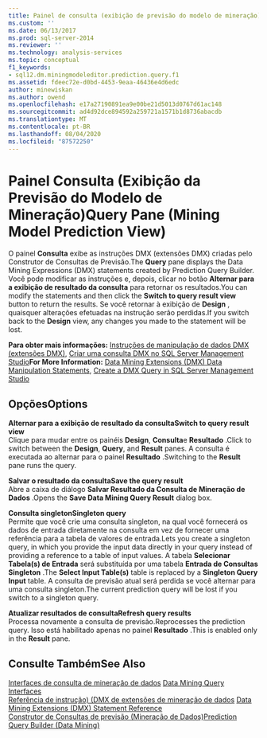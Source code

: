 ```yaml
---
title: Painel de consulta (exibição de previsão do modelo de mineração) | Microsoft Docs
ms.custom: ''
ms.date: 06/13/2017
ms.prod: sql-server-2014
ms.reviewer: ''
ms.technology: analysis-services
ms.topic: conceptual
f1_keywords:
- sql12.dm.miningmodeleditor.prediction.query.f1
ms.assetid: fdeec72e-d0bd-4453-9eaa-46436e4d6edc
author: minewiskan
ms.author: owend
ms.openlocfilehash: e17a27190891ea9e00be21d5013d0767d61ac148
ms.sourcegitcommit: ad4d92dce894592a259721a1571b1d8736abacdb
ms.translationtype: MT
ms.contentlocale: pt-BR
ms.lasthandoff: 08/04/2020
ms.locfileid: "87572250"
---
```

# <a name="query-pane-mining-model-prediction-view"></a><span data-ttu-id="8c6d7-102">Painel Consulta (Exibição da Previsão do Modelo de Mineração)</span><span class="sxs-lookup"><span data-stu-id="8c6d7-102">Query Pane (Mining Model Prediction View)</span></span>
  <span data-ttu-id="8c6d7-103">O painel **Consulta** exibe as instruções DMX (extensões DMX) criadas pelo Construtor de Consultas de Previsão.</span><span class="sxs-lookup"><span data-stu-id="8c6d7-103">The **Query** pane displays the Data Mining Expressions (DMX) statements created by Prediction Query Builder.</span></span> <span data-ttu-id="8c6d7-104">Você pode modificar as instruções e, depois, clicar no botão **Alternar para a exibição de resultado da consulta** para retornar os resultados.</span><span class="sxs-lookup"><span data-stu-id="8c6d7-104">You can modify the statements and then click the **Switch to query result view** button to return the results.</span></span> <span data-ttu-id="8c6d7-105">Se você retornar à exibição de **Design** , quaisquer alterações efetuadas na instrução serão perdidas.</span><span class="sxs-lookup"><span data-stu-id="8c6d7-105">If you switch back to the **Design** view, any changes you made to the statement will be lost.</span></span>  
  
 <span data-ttu-id="8c6d7-106">**Para obter mais informações:** [Instruções de manipulação de dados DMX &#40;extensões DMX&#41;](/sql/dmx/dmx-statements-data-manipulation), [Criar uma consulta DMX no SQL Server Management Studio](data-mining/create-a-dmx-query-in-sql-server-management-studio.md)</span><span class="sxs-lookup"><span data-stu-id="8c6d7-106">**For More Information:** [Data Mining Extensions &#40;DMX&#41; Data Manipulation Statements](/sql/dmx/dmx-statements-data-manipulation), [Create a DMX Query in SQL Server Management Studio](data-mining/create-a-dmx-query-in-sql-server-management-studio.md)</span></span>  
  
## <a name="options"></a><span data-ttu-id="8c6d7-107">Opções</span><span class="sxs-lookup"><span data-stu-id="8c6d7-107">Options</span></span>  
 <span data-ttu-id="8c6d7-108">**Alternar para a exibição de resultado da consulta**</span><span class="sxs-lookup"><span data-stu-id="8c6d7-108">**Switch to query result view**</span></span>  
 <span data-ttu-id="8c6d7-109">Clique para mudar entre os painéis **Design**, **Consulta**e **Resultado** .</span><span class="sxs-lookup"><span data-stu-id="8c6d7-109">Click to switch between the **Design**, **Query**, and **Result** panes.</span></span> <span data-ttu-id="8c6d7-110">A consulta é executada ao alternar para o painel **Resultado** .</span><span class="sxs-lookup"><span data-stu-id="8c6d7-110">Switching to the **Result** pane runs the query.</span></span>  
  
 <span data-ttu-id="8c6d7-111">**Salvar o resultado da consulta**</span><span class="sxs-lookup"><span data-stu-id="8c6d7-111">**Save the query result**</span></span>  
 <span data-ttu-id="8c6d7-112">Abre a caixa de diálogo **Salvar Resultado da Consulta de Mineração de Dados** .</span><span class="sxs-lookup"><span data-stu-id="8c6d7-112">Opens the **Save Data Mining Query Result** dialog box.</span></span>  
  
 <span data-ttu-id="8c6d7-113">**Consulta singleton**</span><span class="sxs-lookup"><span data-stu-id="8c6d7-113">**Singleton query**</span></span>  
 <span data-ttu-id="8c6d7-114">Permite que você crie uma consulta singleton, na qual você fornecerá os dados de entrada diretamente na consulta em vez de fornecer uma referência para a tabela de valores de entrada.</span><span class="sxs-lookup"><span data-stu-id="8c6d7-114">Lets you create a singleton query, in which you provide the input data directly in your query instead of providing a reference to a table of input values.</span></span> <span data-ttu-id="8c6d7-115">A tabela **Selecionar Tabela(s) de Entrada** será substituída por uma tabela **Entrada de Consultas Singleton** .</span><span class="sxs-lookup"><span data-stu-id="8c6d7-115">The **Select Input Table(s)** table is replaced by a **Singleton Query Input** table.</span></span> <span data-ttu-id="8c6d7-116">A consulta de previsão atual será perdida se você alternar para uma consulta singleton.</span><span class="sxs-lookup"><span data-stu-id="8c6d7-116">The current prediction query will be lost if you switch to a singleton query.</span></span>  
  
 <span data-ttu-id="8c6d7-117">**Atualizar resultados de consulta**</span><span class="sxs-lookup"><span data-stu-id="8c6d7-117">**Refresh query results**</span></span>  
 <span data-ttu-id="8c6d7-118">Processa novamente a consulta de previsão.</span><span class="sxs-lookup"><span data-stu-id="8c6d7-118">Reprocesses the prediction query.</span></span> <span data-ttu-id="8c6d7-119">Isso está habilitado apenas no painel **Resultado** .</span><span class="sxs-lookup"><span data-stu-id="8c6d7-119">This is enabled only in the **Result** pane.</span></span>  
  
## <a name="see-also"></a><span data-ttu-id="8c6d7-120">Consulte Também</span><span class="sxs-lookup"><span data-stu-id="8c6d7-120">See Also</span></span>  
 <span data-ttu-id="8c6d7-121">[Interfaces de consulta de mineração de dados](data-mining/data-mining-query-tools.md) </span><span class="sxs-lookup"><span data-stu-id="8c6d7-121">[Data Mining Query Interfaces](data-mining/data-mining-query-tools.md) </span></span>  
 <span data-ttu-id="8c6d7-122">[Referência de instrução&#41; &#40;DMX de extensões de mineração de dados](/sql/dmx/data-mining-extensions-dmx-statements) </span><span class="sxs-lookup"><span data-stu-id="8c6d7-122">[Data Mining Extensions &#40;DMX&#41; Statement Reference](/sql/dmx/data-mining-extensions-dmx-statements) </span></span>  
 [<span data-ttu-id="8c6d7-123">Construtor de Consultas de previsão &#40;Mineração de Dados&#41;</span><span class="sxs-lookup"><span data-stu-id="8c6d7-123">Prediction Query Builder &#40;Data Mining&#41;</span></span>](prediction-query-builder-data-mining.md)  
  
  
